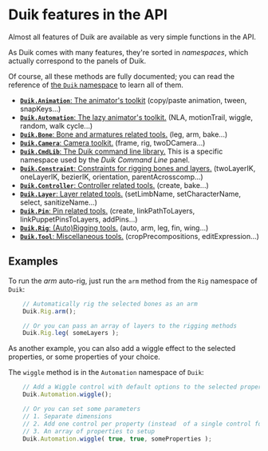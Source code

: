 # Duik features in the API

Almost all features of Duik are available as very simple functions in the API.

As Duik comes with many features, they're sorted in *namespaces*, which actually correspond to the panels of Duik.

Of course, all these methods are fully documented; you can read the reference of [the `Duik` namespace](https://duik.rxlab.io//Duik.html) to learn all of them.

- [**`Duik.Animation`**: The animator's toolkit](https://duik.rxlab.io//Duik.Animation.html) (copy/paste animation, tween, snapKeys...)
- [**`Duik.Automation`**: The lazy animator's toolkit.](https://duik.rxlab.io//Duik.Automation.html) (NLA, motionTrail, wiggle, random, walk cycle...)
- [**`Duik.Bone`**: Bone and armatures related tools.](https://duik.rxlab.io//Duik.Bone.html) (leg, arm, bake...)
- [**`Duik.Camera`**: Camera toolkit.](https://duik.rxlab.io//Duik.Camera.html) (frame, rig, twoDCamera...)
- [**`Duik.CmdLib`**: The Duik command line library.](https://duik.rxlab.io//Duik.Camera.html) This is a specific namespace used by the *Duik Command Line* panel.
- [**`Duik.Constraint`**: Constraints for rigging bones and layers.](https://duik.rxlab.io//Duik.Constraint.html) (twoLayerIK, oneLayerIK, bezierIK, orientation, parentAcrosscomp...)
- [**`Duik.Controller`**: Controller related tools.](https://duik.rxlab.io//Duik.Controller.html) (create, bake...)
- [**`Duik.Layer`**: Layer related tools.](https://duik.rxlab.io//Duik.Layer.html) (setLimbName, setCharacterName, select, sanitizeName...)
- [**`Duik.Pin`**: Pin related tools.](https://duik.rxlab.io//Duik.Pin.html) (create, linkPathToLayers, linkPuppetPinsToLayers, addPins...)
- [**`Duik.Rig`**: (Auto)Rigging tools.](https://duik.rxlab.io//Duik.Rig.html) (auto, arm, leg, fin, wing...)
- [**`Duik.Tool`**: Miscellaneous tools.](https://duik.rxlab.io//Duik.Tool.html) (cropPrecompositions, editExpression...)

## Examples

To run the *arm* auto-rig, just run the `arm` method from the `Rig` namespace of `Duik`:

```js
    // Automatically rig the selected bones as an arm
    Duik.Rig.arm();

    // Or you can pass an array of layers to the rigging methods
    Duik.Rig.leg( someLayers );
```

As another example, you can also add a wiggle effect to the selected properties, or some properties of your choice.

The `wiggle` method is in the `Automation` namespace of `Duik`: 

```js
    // Add a Wiggle control with default options to the selected properties
    Duik.Automation.wiggle();

    // Or you can set some parameters
    // 1. Separate dimensions
    // 2. Add one control per property (instead  of a single control for all of them)
    // 3. An array of properties to setup
    Duik.Automation.wiggle( true, true, someProperties );
```